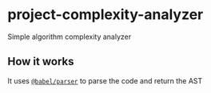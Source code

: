 # project-complexity-analyzer
Simple algorithm complexity analyzer

## How it works
It uses [`@babel/parser`](https://babeljs.io/docs/en/babel-parser) to parse the code and return the AST
